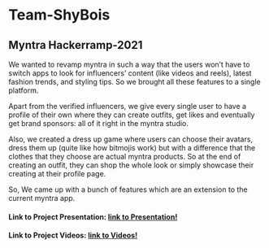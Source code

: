 # Team-ShyBois
## Myntra Hackerramp-2021
We wanted to revamp myntra in such a way that the users won’t have to switch apps to look for influencers’ content (like videos and reels), latest fashion trends, and styling tips. So we brought all these features to a single platform.

Apart from the verified influencers, we give every single user to have a profile of their own where they can create outfits, get likes and eventually get brand sponsors: all of it right in the myntra studio.

Also, we created a dress up game where users can choose their avatars, dress them up (quite like how bitmojis work) but with a difference that the clothes that they choose are actual myntra products. So at the end of creating an outfit, they can shop the whole look or simply showcase their creating at their profile page.

So, We came up with a bunch of features which are an extension to the current myntra app.

#### Link to Project Presentation: [link to Presentation!](https://docs.google.com/presentation/d/1RUnSHZ1izIzTayb9p6XvfayCzzaSHapzAw_7cq5YFlQ/edit?usp=sharing)
#### Link to Project Videos: [link to Videos!](https://github.com/Harmanjit14/myntra-prototype)
